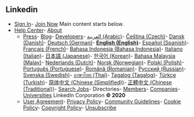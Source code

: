 
## Linkedin
- [Sign In](https://www.linkedin.com/uas/login?session_redirect=&amp;trk=hb_signin)- [Join Now](https://www.linkedin.com/signup/cold-join?trk=hb_join)
Main content starts below.
- [Help Center](https://www.linkedin.com/help/linkedin?lang=en)- [About](//press.linkedin.com/about-linkedin)<ul id="li-about-options"><li>[Press](https://www.linkedin.com/redir/redirect?url=https%3A%2F%2Fpress%2Elinkedin%2Ecom%2F&amp;urlhash=uTdA)- [Blog](https://www.linkedin.com/redir/redirect?url=https%3A%2F%2Fblog%2Elinkedin%2Ecom%2F&amp;urlhash=bplK)- [Developers](https://www.linkedin.com/redir/redirect?url=https%3A%2F%2Fdeveloper%2Elinkedin%2Ecom&amp;urlhash=Qc8-)- [العربية (Arabic)](https://www.linkedin.com/secure/settings)- [Čeština (Czech)](https://www.linkedin.com/secure/settings)- [Dansk (Danish)](https://www.linkedin.com/secure/settings)- [Deutsch (German)](https://www.linkedin.com/secure/settings)- [**English (English)**](https://www.linkedin.com/secure/settings)- [Español (Spanish)](https://www.linkedin.com/secure/settings)- [Français (French)](https://www.linkedin.com/secure/settings)- [Bahasa Indonesia (Bahasa Indonesia)](https://www.linkedin.com/secure/settings)- [Italiano (Italian)](https://www.linkedin.com/secure/settings)- [日本語 (Japanese)](https://www.linkedin.com/secure/settings)- [한국어 (Korean)](https://www.linkedin.com/secure/settings)- [Bahasa Malaysia (Malay)](https://www.linkedin.com/secure/settings)- [Nederlands (Dutch)](https://www.linkedin.com/secure/settings)- [Norsk (Norwegian)](https://www.linkedin.com/secure/settings)- [Polski (Polish)](https://www.linkedin.com/secure/settings)- [Português (Portuguese)](https://www.linkedin.com/secure/settings)- [Română (Romanian)](https://www.linkedin.com/secure/settings)- [Русский (Russian)](https://www.linkedin.com/secure/settings)- [Svenska (Swedish)](https://www.linkedin.com/secure/settings)- [ภาษาไทย (Thai)](https://www.linkedin.com/secure/settings)- [Tagalog (Tagalog)](https://www.linkedin.com/secure/settings)- [Türkçe (Turkish)](https://www.linkedin.com/secure/settings)- [简体中文 (Chinese (Simplified))](https://www.linkedin.com/secure/settings)- [正體中文 (Chinese (Traditional))](https://www.linkedin.com/secure/settings)- [Search Jobs](https://www.linkedin.com/jobs/?trk=hb_ft_jobs)- Directories- [Members](https://www.linkedin.com/directory/people-a?trk=hb_ft_peopledir)- [Companies](https://www.linkedin.com/directory/companies)- [Universities](https://www.linkedin.com/directory/universities)
LinkedIn Corporation **&copy; 2020**
- [User Agreement](https://www.linkedin.com/legal/user-agreement?trk=hb_ft_userag)- [Privacy Policy](https://www.linkedin.com/legal/privacy-policy?trk=hb_ft_priv)- [Community Guidelines](https://www.linkedin.com/help/linkedin/answer/34593?lang=en)- [Cookie Policy](https://www.linkedin.com/legal/cookie-policy?trk=hb_ft_cookie)- [Copyright Policy](https://www.linkedin.com/legal/copyright-policy?trk=hb_ft_copy)- [Unsubscribe](https://www.linkedin.com/psettings/guest-email-unsubscribe?trk=hb_ft_gunsub)